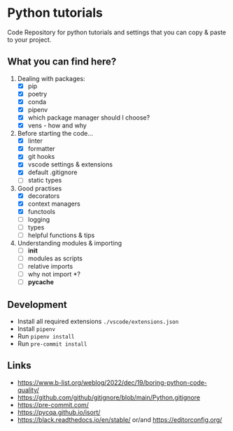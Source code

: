 # Python tutorials

Code Repository for python tutorials and settings that you can copy & paste to your project.

## What you can find here?
1. Dealing with packages:
    - [x] pip
    - [x] poetry
    - [x] conda
    - [x] pipenv
    - [x] which package manager should I choose?
    - [x] vens - how and why

2. Before starting the code...
    - [x] linter
    - [x] formatter
    - [x] git hooks
    - [x] vscode settings & extensions
    - [x] default .gitignore
    - [ ] static types

3. Good practises
    - [x] decorators
    - [x] context managers
    - [x] functools
    - [ ] logging
    - [ ] types
    - [ ] helpful functions & tips

4. Understanding modules & importing
    - [ ] __init__
    - [ ] modules as scripts
    - [ ] relative imports
    - [ ] why not import *?
    - [ ] __pycache__

## Development
- Install all required extensions `./vscode/extensions.json`
- Install `pipenv`
- Run `pipenv install`
- Run `pre-commit install `

## Links
- https://www.b-list.org/weblog/2022/dec/19/boring-python-code-quality/
- https://github.com/github/gitignore/blob/main/Python.gitignore
- https://pre-commit.com/
- https://pycqa.github.io/isort/
- https://black.readthedocs.io/en/stable/ or/and https://editorconfig.org/

